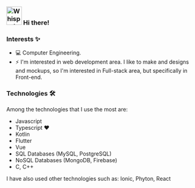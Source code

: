 ### <img alt="Whispering..." src="https://github.githubassets.com/images/mona-whisper.gif" width="40" height="48"> Hi there!


### Interests ✨

* 💻 Computer Engineering.
* ⚡ I'm interested in web development area. I like to make and designs and mockups, so I'm interested in Full-stack area, but specifically in Front-end.

### Technologies 🛠️

Among the technologies that I use the most are: 

* Javascript
* Typescript ❤️
* Kotlin
* Flutter
* Vue
* SQL Databases (MySQL, PostgreSQL)
* NoSQL Databases (MongoDB, Firebase)
* C, C++

I have also used other technologies such as: Ionic, Phyton, React
<!--
### Stats 📈
<p align="center">
  <img width="420" src="https://github-readme-stats.vercel.app/api?username=danielalvarezm&show_icons=true&theme=radical" alt="Daniel's GitHub stats">
  <a>ㅤ</a>
  <img width="345" src="https://github-readme-stats.vercel.app/api/top-langs/?username=danielalvarezm&layout=compact&theme=radical" alt="Top Langs">
</p>
-->
